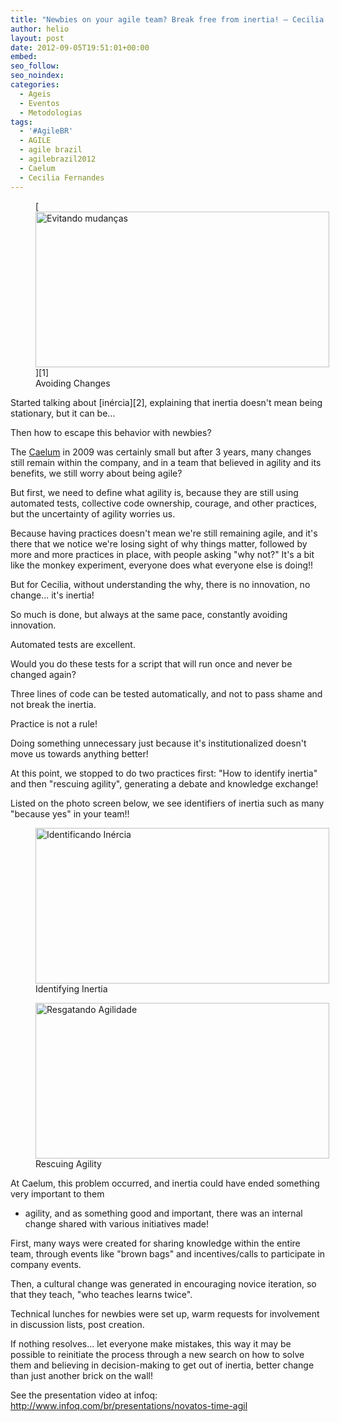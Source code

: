 ```yaml
---
title: "Newbies on your agile team? Break free from inertia! – Cecilia Fernandes"
author: helio
layout: post
date: 2012-09-05T19:51:01+00:00
embed: 
seo_follow: 
seo_noindex: 
categories:
  - Ageis
  - Eventos
  - Metodologias
tags:
  - '#AgileBR'
  - AGILE
  - agile brazil
  - agilebrazil2012
  - Caelum
  - Cecilia Fernandes
---
```


<figure id="attachment_606" style="width: 470px" class="wp-caption aligncenter">[<img class="size-full wp-image-606" src="/uploads/2012/09/corraDaInerciaCecilia.jpg" alt="Evitando mudanças" width="470" height="249" srcset="/uploads/2012/09/corraDaInerciaCecilia.jpg 470w, /uploads/2012/09/corraDaInerciaCecilia-300x158.jpg 300w" sizes="(max-width: 470px) 100vw, 470px" />][1]<figcaption class="wp-caption-text">Avoiding Changes</figcaption></figure> Started talking about [inércia][2], explaining that inertia doesn't mean being stationary, but it can be...

Then how to escape this behavior with newbies?

The <a title="caelum" href="http://www.caelum.com.br/" target="_blank">Caelum</a> in 2009 was certainly small but after 3 years, many changes still remain within the company, and in a team that believed in agility and its benefits, we still worry about being agile?

But first, we need to define what agility is, because they are still using automated tests, collective code ownership, courage, and other practices, but the uncertainty of agility worries us.

Because having practices doesn't mean we're still remaining agile, and it's there that we notice we're losing sight of why things matter, followed by more and more practices in place, with people asking "why not?" It's a bit like the monkey experiment, everyone does what everyone else is doing!!

But for Cecilia, without understanding the why, there is no innovation, no change... it's inertia!

So much is done, but always at the same pace, constantly avoiding innovation.

Automated tests are excellent.

Would you do these tests for a script that will run once and never be changed again?

Three lines of code can be tested automatically, and not to pass shame and not break the inertia.

Practice is not a rule!

Doing something unnecessary just because it's institutionalized doesn't move us towards anything better!

At this point, we stopped to do two practices first: "How to identify inertia" and then "rescuing agility", generating a debate and knowledge exchange!

Listed on the photo screen below, we see identifiers of inertia such as many "because yes" in your team!! &nbsp;<figure id="attachment_607" style="width: 470px" class="wp-caption aligncenter"> [<img class="size-full wp-image-607" src="/uploads/2012/09/identificandoInercia.jpg" alt="Identificando Inércia" width="470" height="249" srcset="/uploads/2012/09/identificandoInercia.jpg 470w, /uploads/2012/09/identificandoInercia-300x158.jpg 300w" sizes="(max-width: 470px) 100vw, 470px" />][3]<figcaption class="wp-caption-text">Identifying Inertia</figcaption></figure> <figure id="attachment_608" style="width: 470px" class="wp-caption aligncenter">[<img class="size-full wp-image-608" src="/uploads/2012/09/resgatandoAgilidade.jpg" alt="Resgatando Agilidade" width="470" height="249" srcset="/uploads/2012/09/resgatandoAgilidade.jpg 470w, /uploads/2012/09/resgatandoAgilidade-300x158.jpg 300w" sizes="(max-width: 470px) 100vw, 470px" />][4]<figcaption class="wp-caption-text">Rescuing Agility</figcaption></figure> At Caelum, this problem occurred, and inertia could have ended something very important to them

 - agility, and as something good and important, there was an internal change shared with various initiatives made!

First, many ways were created for sharing knowledge within the entire team, through events like "brown bags" and incentives/calls to participate in company events.

Then, a cultural change was generated in encouraging novice iteration, so that they teach, "who teaches learns twice".

Technical lunches for newbies were set up, warm requests for involvement in discussion lists, post creation.

If nothing resolves... let everyone make mistakes, this way it may be possible to reinitiate the process through a new search on how to solve them and believing in decision-making to get out of inertia, better change than just another brick on the wall!

See the presentation video at infoq: <a title="Novatos no time Ágil" href="http://www.infoq.com/br/presentations/novatos-time-agil" target="_blank">http://www.infoq.com/br/presentations/novatos-time-agil</a> &nbsp;

[2]: http://pt.wikipedia.org/wiki/In%C3%A9rcia "inércia"

[4]: /uploads/2012/09/resgatandoAgilidade.jpg

[3]: /uploads/2012/09/identificandoInercia.jpg

[1]: /uploads/2012/09/corraDaInerciaCecilia.jpg